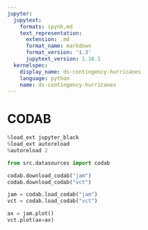 ```yaml
---
jupyter:
  jupytext:
    formats: ipynb,md
    text_representation:
      extension: .md
      format_name: markdown
      format_version: '1.3'
      jupytext_version: 1.16.1
  kernelspec:
    display_name: ds-contingency-hurricanes
    language: python
    name: ds-contingency-hurricanes
---
```


# CODAB

```python
%load_ext jupyter_black
%load_ext autoreload
%autoreload 2
```

```python
from src.datasources import codab
```

```python
codab.download_codab("jam")
codab.download_codab("vct")
```

```python
jam = codab.load_codab("jam")
vct = codab.load_codab("vct")
```

```python
ax = jam.plot()
vct.plot(ax=ax)
```

```python

```
